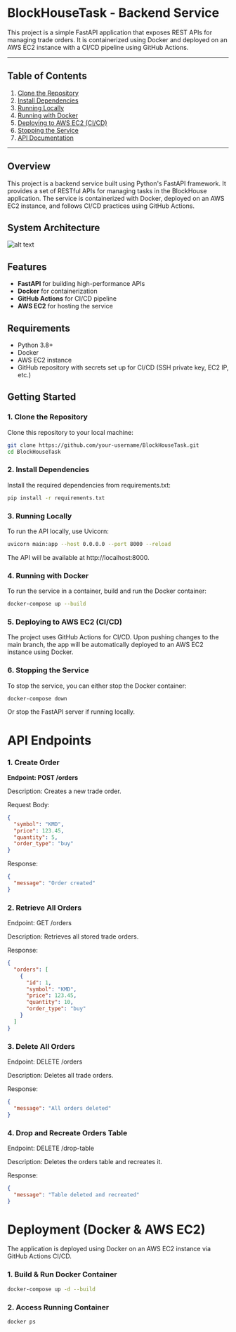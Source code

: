 # BlockHouseTask - Backend Service

This project is a simple FastAPI application that exposes REST APIs for managing trade orders. It is containerized using Docker and deployed on an AWS EC2 instance with a CI/CD pipeline using GitHub Actions.

---

## Table of Contents
1. [Clone the Repository](#1-clone-the-repository)
2. [Install Dependencies](#2-install-dependencies)
3. [Running Locally](#3-running-locally)
4. [Running with Docker](#4-running-with-docker)
5. [Deploying to AWS EC2 (CI/CD)](#5-deploying-to-aws-ec2-cicd)
6. [Stopping the Service](#6-stopping-the-service)
7. [API Documentation](#api-endpoints)

---
## Overview

This project is a backend service built using Python's FastAPI framework. It provides a set of RESTful APIs for managing tasks in the BlockHouse application. The service is containerized with Docker, deployed on an AWS EC2 instance, and follows CI/CD practices using GitHub Actions.

## System Architecture

![alt text](https://i.postimg.cc/qMr7ntST/Network-diagram-example-Page-1.png)

## Features

- **FastAPI** for building high-performance APIs
- **Docker** for containerization
- **GitHub Actions** for CI/CD pipeline
- **AWS EC2** for hosting the service

## Requirements

- Python 3.8+
- Docker
- AWS EC2 instance
- GitHub repository with secrets set up for CI/CD (SSH private key, EC2 IP, etc.)

## Getting Started

### 1. Clone the Repository

Clone this repository to your local machine:

```bash
git clone https://github.com/your-username/BlockHouseTask.git
cd BlockHouseTask
```

### 2. Install Dependencies

Install the required dependencies from requirements.txt:

```bash
pip install -r requirements.txt
```

### 3. Running Locally
To run the API locally, use Uvicorn:

```bash
uvicorn main:app --host 0.0.0.0 --port 8000 --reload
```

The API will be available at http://localhost:8000.

### 4. Running with Docker
To run the service in a container, build and run the Docker container:

```bash
docker-compose up --build
```

### 5. Deploying to AWS EC2 (CI/CD)
The project uses GitHub Actions for CI/CD. Upon pushing changes to the main branch, the app will be automatically deployed to an AWS EC2 instance using Docker.

### 6. Stopping the Service
To stop the service, you can either stop the Docker container:

``` bash
docker-compose down
```
Or stop the FastAPI server if running locally.

# API Endpoints

### 1. Create Order

**Endpoint: POST /orders**

Description: Creates a new trade order.

Request Body:
```json
{
  "symbol": "KMD",
  "price": 123.45,
  "quantity": 5,
  "order_type": "buy"
}
```
Response:
```json
{
  "message": "Order created"
}
```
### 2. Retrieve All Orders

Endpoint: GET /orders

Description: Retrieves all stored trade orders.

Response:

```json
{
  "orders": [
    {
      "id": 1,
      "symbol": "KMD",
      "price": 123.45,
      "quantity": 10,
      "order_type": "buy"
    }
  ]
}
```
### 3. Delete All Orders

Endpoint: DELETE /orders

Description: Deletes all trade orders.

Response:

```json
{
  "message": "All orders deleted"
}
```

### 4. Drop and Recreate Orders Table

Endpoint: DELETE /drop-table

Description: Deletes the orders table and recreates it.

Response:
```json
{
  "message": "Table deleted and recreated"
}
```

# Deployment (Docker & AWS EC2)

The application is deployed using Docker on an AWS EC2 instance via GitHub Actions CI/CD.

### 1. Build & Run Docker Container

```bash
docker-compose up -d --build
```

### 2. Access Running Container
```bash
docker ps
```
